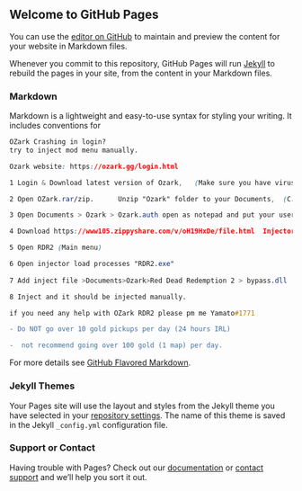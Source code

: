 ## Welcome to GitHub Pages

You can use the [editor on GitHub](https://github.com/OMAYamato/ozark.github.io/edit/gh-pages/index.md) to maintain and preview the content for your website in Markdown files.

Whenever you commit to this repository, GitHub Pages will run [Jekyll](https://jekyllrb.com/) to rebuild the pages in your site, from the content in your Markdown files.

### Markdown

Markdown is a lightweight and easy-to-use syntax for styling your writing. It includes conventions for

```CSS
OZark Crashing in login? 
try to inject mod menu manually.

Ozark website: https://ozark.gg/login.html

1 Login & Download latest version of Ozark,   (Make sure you have virus protection off and download files correctly)

2 Open OZark.rar/zip.      Unzip "Ozark" folder to your Documents,  (C:\Users\YOURNAME\Documents\Ozark)

3 Open Documents > Ozark > Ozark.auth open as notepad and put your username & password 

4 Download https://www105.zippyshare.com/v/oH19HxDe/file.html  Injector  (Xenos64)

5 Open RDR2 (Main menu)

6 Open injector load processes "RDR2.exe" 
 
7 Add inject file >Documents>Ozark>Red Dead Redemption 2 > bypass.dll

8 Inject and it should be injected manually.

if you need any help with OZark RDR2 please pm me Yamato#1771
```
```diff
- Do NOT go over 10 gold pickups per day (24 hours IRL)
```
```diff
-  not recommend going over 100 gold (1 map) per day. 
```

For more details see [GitHub Flavored Markdown](https://guides.github.com/features/mastering-markdown/).

### Jekyll Themes

Your Pages site will use the layout and styles from the Jekyll theme you have selected in your [repository settings](https://github.com/OMAYamato/ozark.github.io/settings). The name of this theme is saved in the Jekyll `_config.yml` configuration file.

### Support or Contact

Having trouble with Pages? Check out our [documentation](https://docs.github.com/categories/github-pages-basics/) or [contact support](https://github.com/contact) and we’ll help you sort it out.
